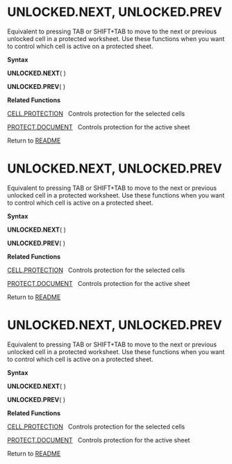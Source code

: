 # UNLOCKED.NEXT, UNLOCKED.PREV

Equivalent to pressing TAB or SHIFT+TAB to move to the next or previous
unlocked cell in a protected worksheet. Use these functions when you
want to control which cell is active on a protected sheet.

**Syntax**

**UNLOCKED.NEXT**( )

**UNLOCKED.PREV**( )

**Related Functions**

[CELL.PROTECTION](CELL.PROTECTION.md)&nbsp;&nbsp;&nbsp;Controls protection for the selected
cells

[PROTECT.DOCUMENT](PROTECT.DOCUMENT.md)&nbsp;&nbsp;&nbsp;Controls protection for the active
sheet



Return to [README](README.md#U)

# UNLOCKED.NEXT, UNLOCKED.PREV

Equivalent to pressing TAB or SHIFT+TAB to move to the next or previous
unlocked cell in a protected worksheet. Use these functions when you
want to control which cell is active on a protected sheet.

**Syntax**

**UNLOCKED.NEXT**( )

**UNLOCKED.PREV**( )

**Related Functions**

[CELL.PROTECTION](CELL.PROTECTION.md)&nbsp;&nbsp;&nbsp;Controls protection for the selected
cells

[PROTECT.DOCUMENT](PROTECT.DOCUMENT.md)&nbsp;&nbsp;&nbsp;Controls protection for the active
sheet



Return to [README](README.md#U)

# UNLOCKED.NEXT, UNLOCKED.PREV

Equivalent to pressing TAB or SHIFT+TAB to move to the next or previous
unlocked cell in a protected worksheet. Use these functions when you
want to control which cell is active on a protected sheet.

**Syntax**

**UNLOCKED.NEXT**( )

**UNLOCKED.PREV**( )

**Related Functions**

[CELL.PROTECTION](CELL.PROTECTION.md)&nbsp;&nbsp;&nbsp;Controls protection for the selected
cells

[PROTECT.DOCUMENT](PROTECT.DOCUMENT.md)&nbsp;&nbsp;&nbsp;Controls protection for the active
sheet



Return to [README](README.md#U)


